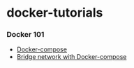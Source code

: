 # docker-tutorials
### Docker 101

* [Docker-compose](https://www.notion.so/bossruji/docker-compose-Run-Container-512d7a9670624c9fafc0f5e689c00850)
* [Bridge network with Docker-compose](https://www.notion.so/bossruji/docker-network-bridge-network-docker-compose-yml-c19823d6c07341cca8b43a23e3bda7af)